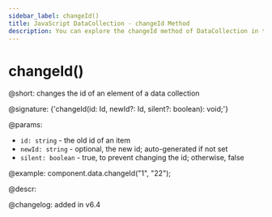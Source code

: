 ```yaml
---
sidebar_label: changeId()
title: JavaScript DataCollection - changeId Method 
description: You can explore the changeId method of DataCollection in the documentation of the DHTMLX JavaScript UI library. Browse developer guides and API reference, try out code examples and live demos, and download a free 30-day evaluation version of DHTMLX Suite.
---
```


# changeId()

@short: changes the id of an element of a data collection

@signature: {'changeId(id: Id, newId?: Id, silent?: boolean): void;'}

@params:
- `id: string` - the old id of an item
- `newId: string` - optional, the new id; auto-generated if not set
- `silent: boolean` - true, to prevent changing the id; otherwise, false

@example:
component.data.changeId("1", "22");

@descr:

@changelog: added in v6.4
